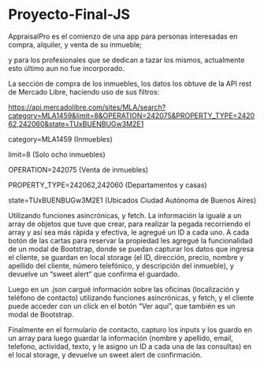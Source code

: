 # Proyecto-Final-JS

AppraisalPro es el comienzo de una app para personas interesadas en compra, alquiler, y venta de su inmueble; 

y para los profesionales que se dedican a tazar los mismos, actualmente esto último aun no fue incorporado.

La sección de compra de los inmuebles, los datos los obtuve de la API rest de Mercado Libre, haciendo uso de sus filtros:

https://api.mercadolibre.com/sites/MLA/search?category=MLA1459&limit=8&OPERATION=242075&PROPERTY_TYPE=242062,242060&state=TUxBUENBUGw3M2E1

category=MLA1459 (Inmuebles)

limit=8 (Solo ocho inmuebles)

OPERATION=242075 (Venta de inmuebles)

PROPERTY_TYPE=242062,242060 (Departamentos y casas)

state=TUxBUENBUGw3M2E1 (Ubicados Ciudad Autónoma de Buenos Aires)

Utilizando funciones asincrónicas, y fetch. La información la igualé a un array de objetos que tuve que crear, 
para realizar la pegada recorriendo el array y así sea más rápida y efectiva, le agregué un ID a cada uno. 
A cada botón de las cartas para reservar la propiedad les agregué la funcionalidad de un modal de Bootstrap, 
donde se puedan capturar los datos que ingresa el cliente, se guardan en local storage (el ID, dirección, precio, 
nombre y apellido del cliente, número telefónico, y descripción del inmueble), y devuelve un “sweet alert” que confirma el guardado.

Luego en un .json cargué información sobre las oficinas (localización y teléfono de contacto) utilizando funciones asincrónicas, y fetch, 
y el cliente puede acceder con un click en el botón “Ver aquí”, que también es un modal de Bootstrap.

Finalmente en el formulario de contacto, capturo los inputs y los guardo en un array para luego guardar la información 
(nombre y apellido, email, telefono, actividad, texto, y le asigno un ID a cada una de las consultas) en el local storage, y devuelve un sweet alert de confirmación.

